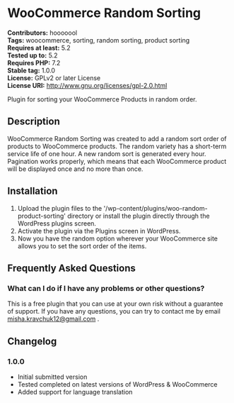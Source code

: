 # WooCommerce Random Sorting

**Contributors:** hooooool \
**Tags:** woocommerce, sorting, random sorting, product sorting \
**Requires at least:** 5.2 \
**Tested up to:** 5.2 \
**Requires PHP:** 7.2 \
**Stable tag:** 1.0.0 \
**License:** GPLv2 or later License \
**License URI:** http://www.gnu.org/licenses/gpl-2.0.html

Plugin for sorting your WooCommerce Products in random order. 

## Description

WooCommerce Random Sorting was created to add a random sort order of products to WooCommerce products. The random variety has a short-term service life of one hour. A new random sort is generated every hour. Pagination works properly, which means that each WooCommerce product will be displayed once and no more than once.

## Installation

1. Upload the plugin files to the \'/wp-content/plugins/woo-random-product-sorting\' directory or install the plugin directly through the WordPress plugins screen.
2. Activate the plugin via the Plugins screen in WordPress.
3. Now you have the random option wherever your WooCommerce site allows you to set the sort order of the items.

## Frequently Asked Questions

### What can I do if I have any problems or other questions?

This is a free plugin that you can use at your own risk without a guarantee of support. If you have any questions, you can try to contact me by email misha.kravchuk12@gmail.com .


## Changelog

### 1.0.0
* Initial submitted version
* Tested completed on latest versions of WordPress & WooCommerce
* Added support for language translation
